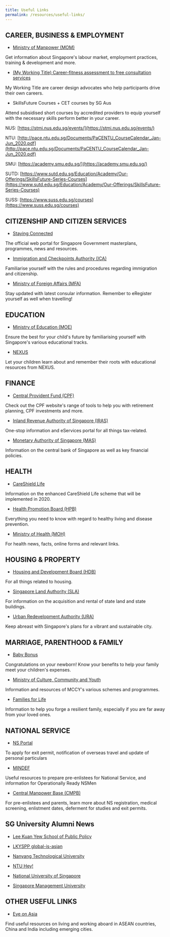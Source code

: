 ```yaml
---
title: Useful Links
permalink: /resources/useful-links/
---
```


## CAREER, BUSINESS & EMPLOYMENT
*	[Ministry of Manpower (MOM)](https://www.mom.gov.sg/)

Get information about Singapore's labour market, employment practices, training & development and more.

*	[(My Working Title) Career-fitness assessment to free consultation services](https://myworkingtitle.xyz/resources-career-resilience/)

My Working Title are career design advocates who help participants drive their own careers. 
 
 *	SkillsFuture Courses + CET courses by SG Aus 

Attend subsidised short courses by accredited providers to equip yourself with the necessary skills perform better  in your career.

NUS: [https://stmi.nus.edu.sg/events/](https://stmi.nus.edu.sg/events/)

NTU: [http://pace.ntu.edu.sg/Documents/PaCENTU_CourseCalendar_Jan-Jun_2020.pdf](http://pace.ntu.edu.sg/Documents/PaCENTU_CourseCalendar_Jan-Jun_2020.pdf)

SMU: [https://academy.smu.edu.sg/](https://academy.smu.edu.sg/)

SUTD: [https://www.sutd.edu.sg/Education/Academy/Our-Offerings/SkillsFuture-Series-Courses](https://www.sutd.edu.sg/Education/Academy/Our-Offerings/SkillsFuture-Series-Courses)

SUSS: [https://www.suss.edu.sg/courses](https://www.suss.edu.sg/courses)
 
## CITIZENSHIP AND CITIZEN SERVICES
*	[Staying Connected](https://www.gov.sg/)

The official web portal for Singapore Government masterplans, programmes, news and resources.

*	[Immigration and Checkpoints Authority (ICA)](https://www.ica.gov.sg/)

Familiarise yourself with the rules and procedures regarding immigration and citizenship.

*	[Ministry of Foreign Affairs (MFA)](https://www.mfa.gov.sg/)

Stay updated with latest consular information. Remember to eRegister yourself as well when travelling!
 

## EDUCATION
*	[Ministry of Education (MOE)](https://www.moe.gov.sg/)

Ensure the best for your child's future by familiarising yourself with Singapore's various educational tracks.

*	[NEXUS](https://www.mindef.gov.sg/oms/imindef/mindef_websites/topics/nexus/home.html)

Let your children learn about and remember their roots with educational resources from NEXUS.
 

## FINANCE
*	[Central Provident Fund (CPF)](https://www.cpf.gov.sg/members)

Check out the CPF website's range of tools to help you with retirement planning, CPF investments and more.

* [Inland Revenue Authority of Singapore (IRAS)](https://www.iras.gov.sg/irashome/default.aspx)

One-stop information and eServices portal for all things tax-related.

*	[Monetary Authority of Singapore (MAS)](https://www.mas.gov.sg/)

Information on the central bank of Singapore as well as key financial policies.


## HEALTH
*	[CareShield Life](https://www.moh.gov.sg/careshieldlife/)

Information on the enhanced CareShield Life scheme that will be implemented in 2020.

*	[Health Promotion Board (HPB)](https://www.hpb.gov.sg/)

Everything you need to know with regard to healthy living and disease prevention.

*	[Ministry of Health (MOH)](https://www.moh.gov.sg/)

For health news, facts, online forms and relevant links.
 

##	HOUSING & PROPERTY
*	[Housing and Development Board (HDB)](https://www.hdb.gov.sg/cs/infoweb/homepage)

For all things related to housing.

*	[Singapore Land Authority (SLA)](https://www1.sla.gov.sg/)

For information on the acquisition and rental of state land and state buildings.

*	[Urban Redevelopment Authority (URA)](https://www.ura.gov.sg/Corporate)

Keep abreast with Singapore's plans for a vibrant and sustainable city.
 

##	MARRIAGE, PARENTHOOD & FAMILY
*	[Baby Bonus](https://www.babybonus.msf.gov.sg/parent/web/home?_afrLoop=5031971402323505&_afrWindowMode=0&_afrWindowId=null)

Congratulations on your newborn! Know your benefits to help your family meet your children's expenses.

*	[Ministry of Culture, Community and Youth](https://www.mccy.gov.sg/)

Information and resources of MCCY's various schemes and programmes.

*	[Families for Life](https://www.familiesforlife.sg/Pages/default.aspx)

Information to help you forge a resilient family, especially if you are far away from your loved ones.


##	NATIONAL SERVICE
*	[NS Portal](https://www.ns.sg/nsp/portal/site/login)

To apply for exit permit, notification of overseas travel and update of personal particulars

*	[MINDEF](https://www.mindef.gov.sg/web/portal/mindef/national-service/discover-ns)

Useful resources to prepare pre-enlistees for National Service, and information for Operationally Ready NSMen

*	[Central Manpower Base (CMPB)](https://www.cmpb.gov.sg/web/portal/cmpb/home/)

For pre-enlistees and parents, learn more about NS registration, medical screening, enlistment dates, deferment for studies and exit permits.


##	SG University Alumni News

*	[Lee Kuan Yew School of Public Policy](https://lkyspp.nus.edu.sg/news-events/news)
*	[LKYSPP global-is-asian](https://lkyspp.nus.edu.sg/gia)

*	[Nanyang Technological University](https://www.ntu.edu.sg/Alumni/publications/Pages/default.aspx)
*	[NTU Hey!](http://www.hey.ntu.edu.sg/issue44/index.html)

*	[National University of Singapore](http://www.nus.edu.sg/alumnet/publications)

*	[Singapore Management University](https://alumni.smu.edu.sg/smu-circle)


##	OTHER USEFUL LINKS

*	[Eye on Asia](http://www.eyeonasia.sg/)

 Find useful resources on living and working aboard in ASEAN countries, China and India including emerging cities.
